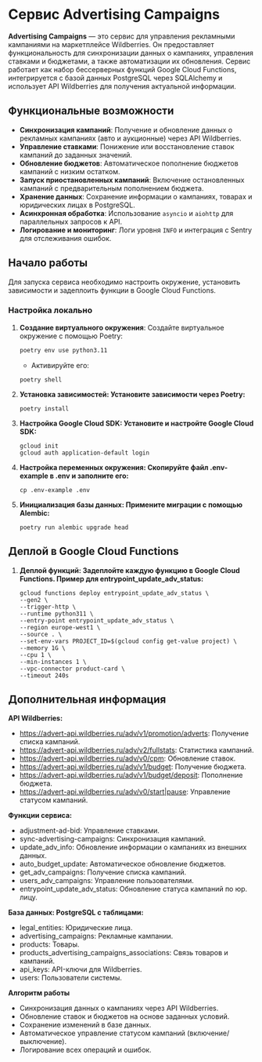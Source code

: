 # Сервис Advertising Campaigns

**Advertising Campaigns** — это сервис для управления рекламными кампаниями на маркетплейсе Wildberries. Он предоставляет функциональность для синхронизации данных о кампаниях, управления ставками и бюджетами, а также автоматизации их обновления. Сервис работает как набор бессерверных функций Google Cloud Functions, интегрируется с базой данных PostgreSQL через SQLAlchemy и использует API Wildberries для получения актуальной информации.

## Функциональные возможности

- **Синхронизация кампаний**: Получение и обновление данных о рекламных кампаниях (авто и аукционные) через API Wildberries.
- **Управление ставками**: Понижение или восстановление ставок кампаний до заданных значений.
- **Обновление бюджетов**: Автоматическое пополнение бюджетов кампаний с низким остатком.
- **Запуск приостановленных кампаний**: Включение остановленных кампаний с предварительным пополнением бюджета.
- **Хранение данных**: Сохранение информации о кампаниях, товарах и юридических лицах в PostgreSQL.
- **Асинхронная обработка**: Использование `asyncio` и `aiohttp` для параллельных запросов к API.
- **Логирование и мониторинг**: Логи уровня `INFO` и интеграция с Sentry для отслеживания ошибок.

## Начало работы

Для запуска сервиса необходимо настроить окружение, установить зависимости и задеплоить функции в Google Cloud Functions.

### Настройка локально

1. **Создание виртуального окружения**:
   Создайте виртуальное окружение с помощью Poetry:
   ```bash
   poetry env use python3.11
   ```
   - Активируйте его:
   ```
   poetry shell
   ```

2. **Установка зависимостей: Установите зависимости через Poetry:**
    ```
   poetry install
   ```
   
3. **Настройка Google Cloud SDK: Установите и настройте Google Cloud SDK:**
    ```
    gcloud init
    gcloud auth application-default login
   ```
   
4. **Настройка переменных окружения: Скопируйте файл .env-example в .env и заполните его:**
    ```
   cp .env-example .env
   ```
   
5. **Инициализация базы данных: Примените миграции с помощью Alembic:**
    ```
   poetry run alembic upgrade head
   ```
   
## Деплой в Google Cloud Functions
1. **Деплой функций: Задеплойте каждую функцию в Google Cloud Functions. Пример для entrypoint_update_adv_status:**
    ```
   gcloud functions deploy entrypoint_update_adv_status \
    --gen2 \
    --trigger-http \
    --runtime python311 \
    --entry-point entrypoint_update_adv_status \
    --region europe-west1 \
    --source . \
    --set-env-vars PROJECT_ID=$(gcloud config get-value project) \
    --memory 1G \
    --cpu 1 \
    --min-instances 1 \
    --vpc-connector product-card \
    --timeout 240s
   ```

## Дополнительная информация
**API Wildberries:**
- https://advert-api.wildberries.ru/adv/v1/promotion/adverts: Получение списка кампаний.
- https://advert-api.wildberries.ru/adv/v2/fullstats: Статистика кампаний.
- https://advert-api.wildberries.ru/adv/v0/cpm: Обновление ставок.
- https://advert-api.wildberries.ru/adv/v1/budget: Получение бюджета.
- https://advert-api.wildberries.ru/adv/v1/budget/deposit: Пополнение бюджета.
- https://advert-api.wildberries.ru/adv/v0/start|pause: Управление статусом кампаний.

**Функции сервиса:**
- adjustment-ad-bid: Управление ставками.
- sync-advertising-campaigns: Синхронизация кампаний.
- update_adv_info: Обновление информации о кампаниях из внешних данных.
- auto_budget_update: Автоматическое обновление бюджетов.
- get_adv_campaigns: Получение списка кампаний.
- users_adv_campaigns: Управление пользователями.
- entrypoint_update_adv_status: Обновление статуса кампаний по юр. лицу.

**База данных: PostgreSQL с таблицами:**
- legal_entities: Юридические лица.
- advertising_campaigns: Рекламные кампании.
- products: Товары.
- products_advertising_campaigns_associations: Связь товаров и кампаний.
- api_keys: API-ключи для Wildberries.
- users: Пользователи системы.

**Алгоритм работы**
- Синхронизация данных о кампаниях через API Wildberries.
- Обновление ставок и бюджетов на основе заданных условий.
- Сохранение изменений в базе данных.
- Автоматическое управление статусом кампаний (включение/выключение).
- Логирование всех операций и ошибок.